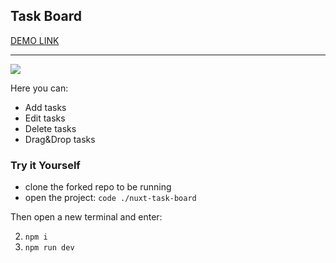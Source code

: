 <h2>Task Board</h2>

[DEMO LINK](https://nuxt-task-board.vercel.app/)

---

<img src="https://img001.prntscr.com/file/img001/GFyT7GEySUyivix999Q9aA.png">

Here you can:

- Add tasks
- Edit tasks
- Delete tasks
- Drag&Drop tasks

<h3>Try it Yourself</h3>

- clone the forked repo to be running
- open the project: <code>code ./nuxt-task-board</code>

Then open a new terminal and enter:

2.  <code>npm i </code>
3.  <code>npm run dev</code>
